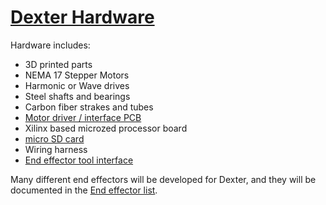 # [Dexter Hardware](https://github.com/HaddingtonDynamics/Dexter/blob/master/Hardware)

Hardware includes:
* 3D printed parts
* NEMA 17 Stepper Motors
* Harmonic or Wave drives
* Steel shafts and bearings
* Carbon fiber strakes and tubes
* [Motor driver / interface PCB](Motor-Control-PCB)
* Xilinx based microzed processor board
* [micro SD card](SD-Card-Image)
* Wiring harness
* [End effector tool interface](End-Effectors)

Many different end effectors will be developed for Dexter, and they will be documented in the [End effector list](End-Effectors).